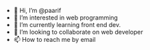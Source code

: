 - 👋 Hi, I’m @paarif
- 👀 I’m interested in web programming
- 🌱 I’m currently learning front end dev.
- 💞️ I’m looking to collaborate on web developer
- 📫 How to reach me by email

<!---
paarif/paarif is a ✨ special ✨ repository because its `README.md` (this file) appears on your GitHub profile.
You can click the Preview link to take a look at your changes.
--->
